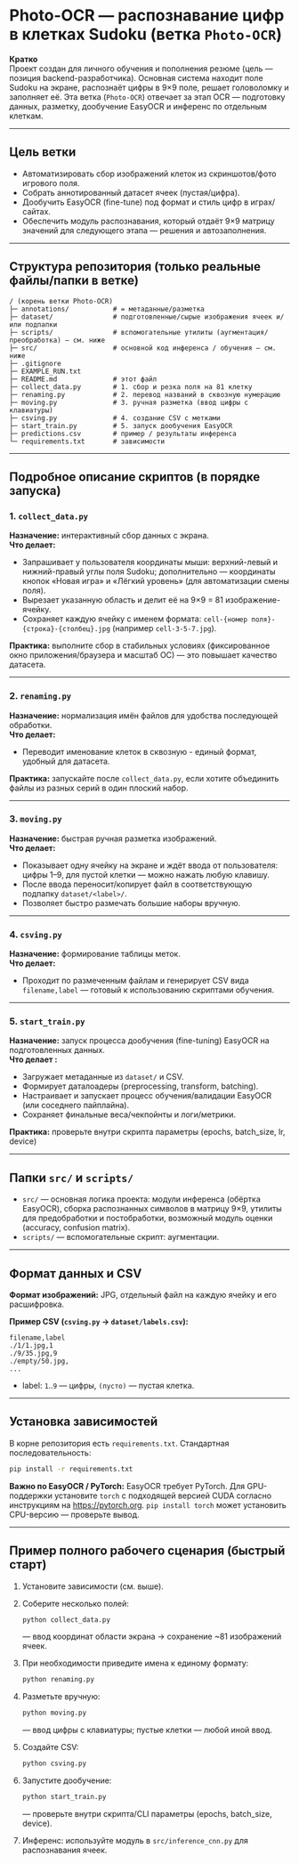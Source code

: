 # Photo-OCR — распознавание цифр в клетках Sudoku (ветка `Photo-OCR`)

**Кратко**  
Проект создан для личного обучения и пополнения резюме (цель — позиция backend-разработчика). Основная система находит поле Sudoku на экране, распознаёт цифры в 9×9 поле, решает головоломку и заполняет её. Эта ветка (`Photo-OCR`) отвечает за этап OCR — подготовку данных, разметку, дообучение EasyOCR и инференс по отдельным клеткам.

---

## Цель ветки
- Автоматизировать сбор изображений клеток из скриншотов/фото игрового поля.  
- Собрать аннотированный датасет ячеек (пустая/цифра).  
- Дообучить EasyOCR (fine-tune) под формат и стиль цифр в играх/сайтах.  
- Обеспечить модуль распознавания, который отдаёт 9×9 матрицу значений для следующего этапа — решения и автозаполнения.

---

## Структура репозитория (только реальные файлы/папки в ветке)

```
/ (корень ветки Photo-OCR)
├─ annotations/           # = метаданные/разметка
├─ dataset/               # подготовленные/сырые изображения ячеек и/или подпапки
├─ scripts/               # вспомогательные утилиты (аугментация/преобработка) — см. ниже
├─ src/                   # основной код инференса / обучения — см. ниже
├─ .gitignore
├─ EXAMPLE_RUN.txt
├─ README.md              # этот файл
├─ collect_data.py        # 1. сбор и резка поля на 81 клетку
├─ renaming.py            # 2. перевод названий в сквозную нумерацию
├─ moving.py              # 3. ручная разметка (ввод цифры с клавиатуры)
├─ csving.py              # 4. создание CSV с метками
├─ start_train.py         # 5. запуск дообучения EasyOCR
├─ predictions.csv        # пример / результаты инференса
└─ requirements.txt       # зависимости
```


---

## Подробное описание скриптов (в порядке запуска)



### 1. `collect_data.py`  
**Назначение:** интерактивный сбор данных с экрана.  
**Что делает:**
- Запрашивает у пользователя координаты мыши: верхний-левый и нижний-правый углы поля Sudoku; дополнительно — координаты кнопок «Новая игра» и «Лёгкий уровень» (для автоматизации смены поля).
- Вырезает указанную область и делит её на 9×9 = 81 изображение-ячейку.
- Сохраняет каждую ячейку с именем формата: `cell-{номер поля}-{строка}-{столбец}.jpg` (например `cell-3-5-7.jpg`).

**Практика:** выполните сбор в стабильных условиях (фиксированное окно приложения/браузера и масштаб ОС) — это повышает качество датасета.

---

### 2. `renaming.py`  
**Назначение:** нормализация имён файлов для удобства последующей обработки.  
**Что делает:**
- Переводит именование клеток в сквозную - единый формат, удобный для датасета.

**Практика:** запускайте после `collect_data.py`, если хотите объединить файлы из разных серий в один плоский набор.

---

### 3. `moving.py`  
**Назначение:** быстрая ручная разметка изображений.  
**Что делает:**
- Показывает одну ячейку на экране и ждёт ввода от пользователя: цифры 1–9, для пустой клетки — можно нажать любую клавишу.
- После ввода переносит/копирует файл в соответствующую подпапку `dataset/<label>/`.
- Позволяет быстро размечать большие наборы вручную.


---

### 4. `csving.py`  
**Назначение:** формирование таблицы меток.  
**Что делает:**
- Проходит по размеченным файлам и генерирует CSV вида `filename,label`  — готовый к использованию скриптами обучения.



---

### 5. `start_train.py`  
**Назначение:** запуск процесса дообучения (fine-tuning) EasyOCR на подготовленных данных.  
**Что делает :**
- Загружает метаданные из `dataset/` и CSV.
- Формирует даталоадеры (preprocessing, transform, batching).
- Настраивает и запускает процесс обучения/валидации EasyOCR (или соседнего пайплайна).
- Сохраняет финальные веса/чекпойнты и логи/метрики.

**Практика:** проверьте внутри скрипта параметры (epochs, batch_size, lr, device)

---

## Папки `src/` и `scripts/`


- `src/` — основная логика проекта: модули инференса (обёртка EasyOCR), сборка распознанных символов в матрицу 9×9, утилиты для предобработки и постобработки, возможный модуль оценки (accuracy, confusion matrix).  
- `scripts/` — вспомогательные скрипт: аугментации.  


---

## Формат данных и CSV

**Формат изображений:** JPG, отдельный файл на каждую ячейку и его расшифровка.

**Пример CSV (`csving.py` → `dataset/labels.csv`):**
```
filename,label
./1/1.jpg,1
./9/35.jpg,9
./empty/50.jpg,
...
```
- label: `1`..`9` — цифры, `(пусто)` — пустая клетка.


---

## Установка зависимостей

В корне репозитория есть `requirements.txt`. Стандартная последовательность:

```bash
pip install -r requirements.txt
```

**Важно по EasyOCR / PyTorch:** EasyOCR требует PyTorch. Для GPU-поддержки установите `torch` с подходящей версией CUDA согласно инструкциям на https://pytorch.org. `pip install torch` может установить CPU-версию — проверьте вывод.

---

## Пример полного рабочегo сценария (быстрый старт)

1. Установите зависимости (см. выше).  
2. Соберите несколько полей:
   ```bash
   python collect_data.py
   ```
   — ввод координат области экрана → сохранение ~81 изображений ячеек.

3. При необходимости приведите имена к единому формату:
   ```bash
   python renaming.py
   ```

4. Разметьте вручную:
   ```bash
   python moving.py
   ```
   — ввод цифры с клавиатуры; пустые клетки — любой иной ввод.

5. Создайте CSV:
   ```bash
   python csving.py
   ```

6. Запустите дообучение:
   ```bash
   python start_train.py
   ```
   — проверьте внутри скрипта/CLI параметры (epochs, batch_size, device).

7. Инференс: используйте модуль в `src/inference_cnn.py` для распознавания ячеек.


